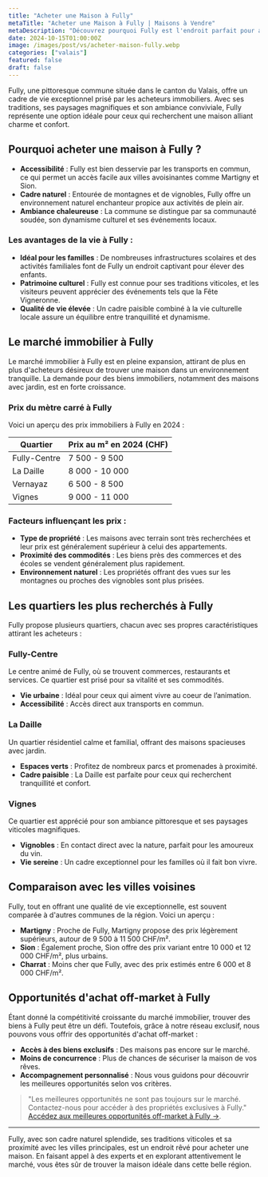 ```yaml
--- 
title: "Acheter une Maison à Fully" 
metaTitle: "Acheter une Maison à Fully | Maisons à Vendre" 
metaDescription: "Découvrez pourquoi Fully est l'endroit parfait pour acheter une maison. Explorez le marché immobilier local, les quartiers recherchés et nos conseils pour réussir votre achat." 
date: 2024-10-15T01:00:00Z 
image: /images/post/vs/acheter-maison-fully.webp 
categories: ["valais"] 
featured: false 
draft: false 
---
```


Fully, une pittoresque commune située dans le canton du Valais, offre un cadre de vie exceptionnel prisé par les acheteurs immobiliers. Avec ses traditions, ses paysages magnifiques et son ambiance conviviale, Fully représente une option idéale pour ceux qui recherchent une maison alliant charme et confort.

## Pourquoi acheter une maison à Fully ?

- **Accessibilité** : Fully est bien desservie par les transports en commun, ce qui permet un accès facile aux villes avoisinantes comme Martigny et Sion.
- **Cadre naturel** : Entourée de montagnes et de vignobles, Fully offre un environnement naturel enchanteur propice aux activités de plein air.
- **Ambiance chaleureuse** : La commune se distingue par sa communauté soudée, son dynamisme culturel et ses événements locaux.

### Les avantages de la vie à Fully :

- **Idéal pour les familles** : De nombreuses infrastructures scolaires et des activités familiales font de Fully un endroit captivant pour élever des enfants.
- **Patrimoine culturel** : Fully est connue pour ses traditions viticoles, et les visiteurs peuvent apprécier des événements tels que la Fête Vigneronne.
- **Qualité de vie élevée** : Un cadre paisible combiné à la vie culturelle locale assure un équilibre entre tranquillité et dynamisme.

## Le marché immobilier à Fully

Le marché immobilier à Fully est en pleine expansion, attirant de plus en plus d'acheteurs désireux de trouver une maison dans un environnement tranquille. La demande pour des biens immobiliers, notamment des maisons avec jardin, est en forte croissance.

### Prix du mètre carré à Fully

Voici un aperçu des prix immobiliers à Fully en 2024 :

| Quartier                  | Prix au m² en 2024 (CHF) |
|--------------------------|--------------------------|
| Fully-Centre             | 7 500 - 9 500           |
| La Daille                | 8 000 - 10 000          |
| Vernayaz                 | 6 500 - 8 500           |
| Vignes                   | 9 000 - 11 000          |

### Facteurs influençant les prix :

- **Type de propriété** : Les maisons avec terrain sont très recherchées et leur prix est généralement supérieur à celui des appartements.
- **Proximité des commodités** : Les biens près des commerces et des écoles se vendent généralement plus rapidement.
- **Environnement naturel** : Les propriétés offrant des vues sur les montagnes ou proches des vignobles sont plus prisées.

## Les quartiers les plus recherchés à Fully

Fully propose plusieurs quartiers, chacun avec ses propres caractéristiques attirant les acheteurs :

### Fully-Centre

Le centre animé de Fully, où se trouvent commerces, restaurants et services. Ce quartier est prisé pour sa vitalité et ses commodités.

- **Vie urbaine** : Idéal pour ceux qui aiment vivre au coeur de l’animation.
- **Accessibilité** : Accès direct aux transports en commun.

### La Daille

Un quartier résidentiel calme et familial, offrant des maisons spacieuses avec jardin.

- **Espaces verts** : Profitez de nombreux parcs et promenades à proximité.
- **Cadre paisible** : La Daille est parfaite pour ceux qui recherchent tranquillité et confort.

### Vignes

Ce quartier est apprécié pour son ambiance pittoresque et ses paysages viticoles magnifiques.

- **Vignobles** : En contact direct avec la nature, parfait pour les amoureux du vin.
- **Vie sereine** : Un cadre exceptionnel pour les familles où il fait bon vivre.

## Comparaison avec les villes voisines

Fully, tout en offrant une qualité de vie exceptionnelle, est souvent comparée à d'autres communes de la région. Voici un aperçu :

- **Martigny** : Proche de Fully, Martigny propose des prix légèrement supérieurs, autour de 9 500 à 11 500 CHF/m².
- **Sion** : Également proche, Sion offre des prix variant entre 10 000 et 12 000 CHF/m², plus urbains.
- **Charrat** : Moins cher que Fully, avec des prix estimés entre 6 000 et 8 000 CHF/m².

## Opportunités d'achat off-market à Fully

Étant donné la compétitivité croissante du marché immobilier, trouver des biens à Fully peut être un défi. Toutefois, grâce à notre réseau exclusif, nous pouvons vous offrir des opportunités d'achat off-market :

- **Accès à des biens exclusifs** : Des maisons pas encore sur le marché.
- **Moins de concurrence** : Plus de chances de sécuriser la maison de vos rêves.
- **Accompagnement personnalisé** : Nous vous guidons pour découvrir les meilleures opportunités selon vos critères.

> "Les meilleures opportunités ne sont pas toujours sur le marché. Contactez-nous pour accéder à des propriétés exclusives à Fully." 
[Accédez aux meilleures opportunités off-market à Fully ->](/contact).

---

Fully, avec son cadre naturel splendide, ses traditions viticoles et sa proximité avec les villes principales, est un endroit rêvé pour acheter une maison. En faisant appel à des experts et en explorant attentivement le marché, vous êtes sûr de trouver la maison idéale dans cette belle région. 